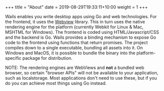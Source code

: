 +++
title = "About"
date = 2019-08-29T19:33:11+10:00
weight = 1
+++

Wails enables you write desktop apps using Go and web technologies. For the frontend, it uses the [Webview](https://github.com/zserge/webview) library. This in turn uses the native rendering engine for the platform (currently Webkit for Linux & Mac, MSHTML for Windows). The frontend is coded using HTML/Javascript/CSS and the backend is Go. Wails provides a binding mechanism to expose Go code to the frontend using functions that return promises. The project compiles down to a single executable, bundling all assets into it. On Windows and MacOS, it is possible to bundle the binary into the platform-specific package for distribution.

NOTE: The rendering engines are WebViews and **not** a bundled web browser, so certain "browser APIs" will not be available to your application, such as localstorage. Most applications don't need to use these, but if you do you can achieve most things using Go instead.
